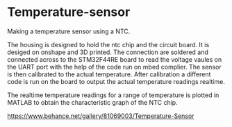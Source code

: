 # Temperature-sensor
Making a temperature sensor using a NTC.

The housing is designed to hold the ntc chip and the circuit board. 
It is desiged on onshape and 3D printed. 
The connection are soldered and connected across to the STM32F44RE board to read the voltage vaules on the UART port with the help of the code run on mbed complier.
The sensor is then calibrated to the actual temperature. 
After calibration a different code is run on the board to output the actual temperature readings realtime.

The realtime temperature readings for a range of temperature is plotted in MATLAB  to obtain the characteristic graph of the NTC chip.

https://www.behance.net/gallery/81069003/Temperature-Sensor
